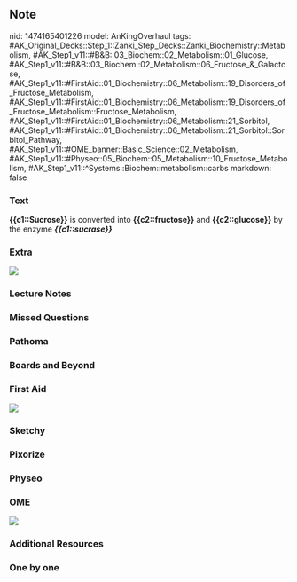 ## Note
nid: 1474165401226
model: AnKingOverhaul
tags: #AK_Original_Decks::Step_1::Zanki_Step_Decks::Zanki_Biochemistry::Metabolism, #AK_Step1_v11::#B&B::03_Biochem::02_Metabolism::01_Glucose, #AK_Step1_v11::#B&B::03_Biochem::02_Metabolism::06_Fructose_&_Galactose, #AK_Step1_v11::#FirstAid::01_Biochemistry::06_Metabolism::19_Disorders_of_Fructose_Metabolism, #AK_Step1_v11::#FirstAid::01_Biochemistry::06_Metabolism::19_Disorders_of_Fructose_Metabolism::Fructose_Metabolism, #AK_Step1_v11::#FirstAid::01_Biochemistry::06_Metabolism::21_Sorbitol, #AK_Step1_v11::#FirstAid::01_Biochemistry::06_Metabolism::21_Sorbitol::Sorbitol_Pathway, #AK_Step1_v11::#OME_banner::Basic_Science::02_Metabolism, #AK_Step1_v11::#Physeo::05_Biochem::05_Metabolism::10_Fructose_Metabolism, #AK_Step1_v11::^Systems::Biochem::metabolism::carbs
markdown: false

### Text
<div>
  <b>{{c1::Sucrose}}</b> is converted into <b>{{c2::fructose}}</b>
  and <b>{{c2::glucose}}</b> by the enzyme
  <i><b>{{c1::sucrase</b></i><i><b>}}</b></i>
</div>

### Extra
<img src="paste-70437463654877.jpg">

### Lecture Notes


### Missed Questions


### Pathoma


### Boards and Beyond


### First Aid
<img src="tmp4ppvv5.png">

### Sketchy


### Pixorize


### Physeo


### OME
<div class="ome-widget">
  <a href=
  "https://onlinemeded.org/spa/metabolism?ref=anki"><img src=
  "_OME_AnkiFlashcards_Topic_4.png"></a>
</div>

### Additional Resources


### One by one

